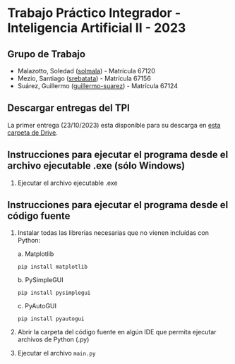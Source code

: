 # Trabajo Práctico Integrador - Inteligencia Artificial II - 2023

## Grupo de Trabajo

* Malazotto, Soledad ([solmala](https://github.com/solmala)) - Matrícula 67120
* Mezio, Santiago ([srebatata](https://github.com/srebatata)) - Matrícula 67156
* Suárez, Guillermo ([guillermo-suarez](https://github.com/guillermo-suarez)) - Matrícula 67124

## Descargar entregas del TPI

La primer entrega (23/10/2023) esta disponible para su descarga en [esta carpeta de Drive](https://drive.google.com/drive/folders/1E_ET-FEJsNau_4Mm7D0S84Hf4RDYErfU?usp=share_link).

## Instrucciones para ejecutar el programa desde el archivo ejecutable .exe (sólo Windows)

1. Ejecutar el archivo ejecutable .exe

## Instrucciones para ejecutar el programa desde el código fuente

1. Instalar todas las librerías necesarias que no vienen incluídas con Python:

    a. Matplotlib

    ```text
    pip install matplotlib
    ```

    b. PySimpleGUI

    ```text
    pip install pysimplegui
    ```

    c. PyAutoGUI

    ```text
    pip install pyautogui
    ```

2. Abrir la carpeta del código fuente en algún IDE que permita ejecutar archivos de Python (.py)
3. Ejecutar el archivo `main.py`
